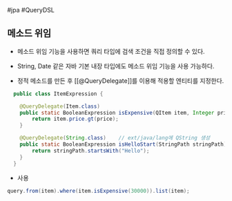 #jpa #QueryDSL

## 메소드 위임
+ 메소드 위임 기능을 사용하면 쿼리 타입에 검색 조건을 직접 정의할 수 있다.
+ String, Date 같은 자바 기본 내장 타입에도 메소드 위임 기능을 사용 가능하다.

+ 정적 메소드를 만든 후 [[@QueryDelegate]]를 이용해 적용할 엔티티를 지정한다.
```java
  public class ItemExpression {

    @QueryDelegate(Item.class)
    public static BooleanExpression isExpensive(QItem item, Integer price) {
        return item.price.gt(price);
    }

    @QueryDelegate(String.class)    // ext/java/lang에 QString 생성
    public static BooleanExpression isHelloStart(StringPath stringPath) {
        return stringPath.startsWith("Hello");
    }
  }
```

+ 사용
```java
query.from(item).where(item.isExpensive(30000)).list(item);
```